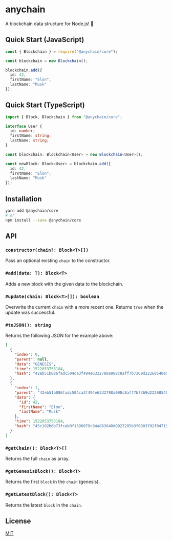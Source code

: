 # anychain

A blockchain data structure for Node.js! :rocket:

## Quick Start (JavaScript)

```ts
const { Blockchain } = require("@anychain/core");

const blockchain = new Blockchain();

blockchain.add({
  id: 42,
  firstName: "Elon",
  lastName: "Musk"
});
```

## Quick Start (TypeScript)

```ts
import { Block, Blockchain } from "@anychain/core";

interface User {
  id: number;
  firstName: string;
  lastName: string;
}

const blockchain: Blockchain<User> = new Blockchain<User>();

const newBlock: Block<User> = blockchain.add({
  id: 42,
  firstName: "Elon",
  lastName: "Musk"
});
```

## Installation

```bash
yarn add @anychain/core
# or
npm install --save @anychain/core
```

## API

### `constructor(chain?: Block<T>[])`

Pass an optional existing `chain` to the constructor.

### `#add(data: T): Block<T>`

Adds a new block with the given data to the blockchain.

### `#update(chain: Block<T>[]): boolean`

Overwrite the current `chain` with a more recent one. Returns `true` when the update was successful.

### `#toJSON(): string`

Returns the following JSON for the example above:

```json
[
  {
    "index": 0,
    "parent": null,
    "data": "GENESIS",
    "time": 1522053753184,
    "hash": "42eb51b086fadc504ca3f494e6332788a008c8aff7b7369d22268540e55f1854"
  },
  {
    "index": 1,
    "parent": "42eb51b086fadc504ca3f494e6332788a008c8aff7b7369d22268540e55f1854",
    "data": {
      "id": 42,
      "firstName": "Elon",
      "lastName": "Musk"
    },
    "time": 1522053753184,
    "hash": "45c102b6b73fcab0f1396079c94a863640d0927205b3f0803702f047155412f8"
  }
]
```

### `#getChain(): Block<T>[]`

Returns the full `chain` as array.

### `#getGenesisBlock(): Block<T>`

Returns the first `block` in the `chain` (genesis).

### `#getLatestBlock(): Block<T>`

Returns the latest `block` in the `chain`.

## License

[MIT](LICENSE)
